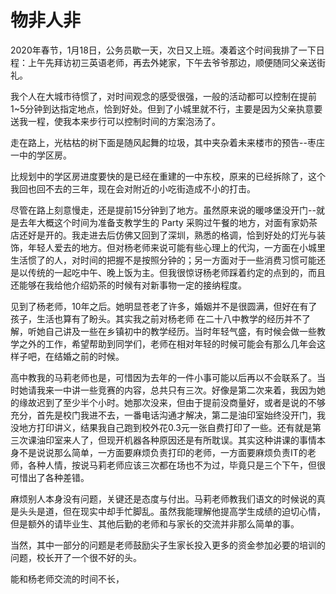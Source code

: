 # 物非人非

2020年春节，1月18日，公务员歇一天，次日又上班。凑着这个时间我排了一下日程：上午先拜访初三英语老师，再去外姥家，下午去爷爷那边，顺便随同父亲送街礼。

我个人在大城市待惯了，对时间观念的感受很强，一般的活动都可以控制在提前1~5分钟到达指定地点，恰到好处。但到了小城里就不行，主要是因为父亲执意要送我一程，使我本来步行可以控制时间的方案泡汤了。

走在路上，光枯枯的树下面是随风起舞的垃圾，其中夹杂着未来楼市的预告--枣庄一中的学区房。

比规划中的学区房进度要快的是已经在重建的一中东校，原来的已经拆除了，这个我回也回不去的三年，现在会对附近的小吃街造成不小的打击。

尽管在路上刻意慢走，还是提前15分钟到了地方。虽然原来说的暖哆堡没开门--就是去年大概这个时间为准备支教学生的 Party 采购过午餐的地方，对面有家奶茶店还好是开的。我走进去后仿佛又回到了深圳，熟悉的格调，恰到好处的灯光与装饰，年轻人爱去的地方。但对杨老师来说可能有些心理上的代沟，一方面在小城里生活惯了的人，对时间的把握不是按照分钟的；另一方面对于一些消费习惯可能还是以传统的一起吃中午、晚上饭为主。但我很惊讶杨老师踩着约定的点到的，而且还能够在我给他介绍奶茶的时候有对新事物一定的接纳程度。

见到了杨老师，10年之后。她明显苍老了许多，婚姻并不是很圆满，但好在有了孩子，生活也算有了盼头。其实我之前对杨老师
在二十八中教学的经历并不了解，听她自己讲及一些在乡镇初中的教学经历。当时年轻气盛，有时候会做一些教学之外的工作，希望帮助到同学们，老师在相对年轻的时候可能会有那么几年会这样子吧，在结婚之前的时候。

高中教我的马莉老师也是，可惜因为去年的一件小事可能以后再以不会联系了。当时她请我来一中讲一些竞赛的内容，总共只有三次。好像是第二次来着，我因为她的缘故迟到了至少半个小时。她那次没来，但由于提前没商量好，或者是说的不够充分，首先是校门我进不去，一番电话沟通才解决，第二是油印室始终没开门，我没地方打印讲义，结果我自己跑到校外花0.3元一张自费打印了一些。还有就是第三次课油印室来人了，但现开机器各种原因还是有所耽误。其实这种讲课的事情本身不是说说那么简单，一方面要麻烦负责打印的老师，一方面要麻烦负责IT的老师，各种人情，按说马莉老师应该三次都在场也不为过，毕竟只是三个下午，但很可惜出了各种差错。

麻烦别人本身没有问题，关键还是态度与付出。马莉老师教我们语文的时候说的真是头头是道，但在现实中却手忙脚乱。虽然我能理解他提高学生成绩的迫切心情，但是额外的请毕业生、其他后勤的老师和与家长的交流并非那么简单的事。

当然，其中一部分的问题是老师鼓励尖子生家长投入更多的资金参加必要的培训的问题，校长开了一个很不好的头。

能和杨老师交流的时间不长，

